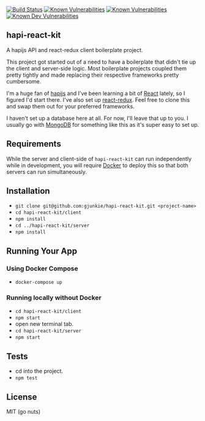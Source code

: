 [![Build Status](https://travis-ci.org/gjunkie/hapi-react-kit.svg?branch=master)](https://travis-ci.org/gjunkie/hapi-react-kit) [![Known Vulnerabilities](https://snyk.io/test/github/gjunkie/hapi-react-kit/badge.svg)](https://snyk.io/test/github/gjunkie/hapi-react-kit) [![Known Vulnerabilities](https://david-dm.org/gjunkie/hapi-react-kit.svg)](https://david-dm.org/gjunkie/hapi-react-kit) [![Known Dev Vulnerabilities](https://david-dm.org/gjunkie/hapi-react-kit/dev-status.svg)](https://david-dm.org/gjunkie/hapi-react-kit?type=dev)

## hapi-react-kit

A hapijs API and react-redux client boilerplate project.

This project got started out of a need to have a boilerplate that didn't tie up the client and server-side logic. Most boilerplate projects coupled them pretty tightly and made replacing their respective frameworks pretty cumbersome.

I'm a huge fan of [hapijs](https://hapijs.com/) and I've been learning a bit of [React](https://facebook.github.io/react/) lately, so I figured I'd start there. I've also set up [react-redux](https://github.com/reactjs/react-redux). Feel free to clone this and swap them out for your preferred frameworks.

I haven't set up a database here at all. For now, I'll leave that up to you. I usually go with [MongoDB](https://www.mongodb.com/) for something like this as it's super easy to set up.

## Requirements
While the server and client-side of `hapi-react-kit` can run independently while in development, you will require [Docker](https://docker.com/) to deploy this so that both servers can run simultaneously.

## Installation

- `git clone git@github.com:gjunkie/hapi-react-kit.git <project-name>`
- `cd hapi-react-kit/client`
- `npm install`
- `cd ../hapi-react-kit/server`
- `npm install`

## Running Your App

### Using Docker Compose
- `docker-compose up`

### Running locally without Docker
- `cd hapi-react-kit/client`
- `npm start`
- open new terminal tab.
- `cd hapi-react-kit/server`
- `npm start`

## Tests

- cd into the project.
- `npm test`

## License

MIT (go nuts)
